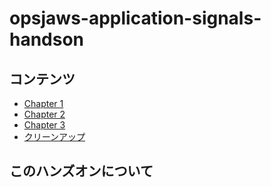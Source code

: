 # opsjaws-application-signals-handson

## コンテンツ

- [Chapter 1](./docs/chap1.md)
- [Chapter 2](./docs/chap2.md)
- [Chapter 3](./docs/chap3.md)
- [クリーンアップ](./docs/chap4.md)


## このハンズオンについて


